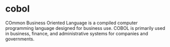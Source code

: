 # cobol
COmmon Business Oriented Language is a compiled computer programming language designed for business use. COBOL is primarily used in business, finance, and administrative systems for companies and governments. 
